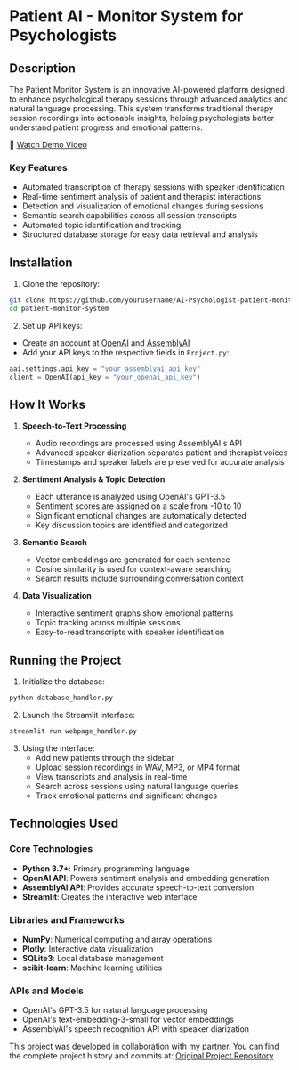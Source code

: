 # Patient AI - Monitor System for Psychologists 

## Description
The Patient Monitor System is an innovative AI-powered platform designed to enhance psychological therapy sessions through advanced analytics and natural language processing. This system transforms traditional therapy session recordings into actionable insights, helping psychologists better understand patient progress and emotional patterns.

🎥 [Watch Demo Video](https://drive.google.com/file/d/17XpYFbPvRPJ2uoOnV7O0R-yd9wMt-Rdz/view?usp=share_link)

### Key Features
-  Automated transcription of therapy sessions with speaker identification
-  Real-time sentiment analysis of patient and therapist interactions
-  Detection and visualization of emotional changes during sessions
-  Semantic search capabilities across all session transcripts
-  Automated topic identification and tracking
-  Structured database storage for easy data retrieval and analysis

## Installation

1. Clone the repository:
```bash
git clone https://github.com/yourusername/AI-Psychologist-patient-monitor-system.git
cd patient-monitor-system
```

2. Set up API keys:
- Create an account at [OpenAI](https://openai.com) and [AssemblyAI](https://www.assemblyai.com)
- Add your API keys to the respective fields in `Project.py`:
```python
aai.settings.api_key = "your_assemblyai_api_key"
client = OpenAI(api_key = "your_openai_api_key")
```

## How It Works

1. **Speech-to-Text Processing**
   - Audio recordings are processed using AssemblyAI's API
   - Advanced speaker diarization separates patient and therapist voices
   - Timestamps and speaker labels are preserved for accurate analysis

2. **Sentiment Analysis & Topic Detection**
   - Each utterance is analyzed using OpenAI's GPT-3.5
   - Sentiment scores are assigned on a scale from -10 to 10
   - Significant emotional changes are automatically detected
   - Key discussion topics are identified and categorized

3. **Semantic Search**
   - Vector embeddings are generated for each sentence
   - Cosine similarity is used for context-aware searching
   - Search results include surrounding conversation context

4. **Data Visualization**
   - Interactive sentiment graphs show emotional patterns
   - Topic tracking across multiple sessions
   - Easy-to-read transcripts with speaker identification

## Running the Project

1. Initialize the database:
```bash
python database_handler.py
```

2. Launch the Streamlit interface:
```bash
streamlit run webpage_handler.py
```

3. Using the interface:
   - Add new patients through the sidebar
   - Upload session recordings in WAV, MP3, or MP4 format
   - View transcripts and analysis in real-time
   - Search across sessions using natural language queries
   - Track emotional patterns and significant changes

## Technologies Used

### Core Technologies
- **Python 3.7+**: Primary programming language
- **OpenAI API**: Powers sentiment analysis and embedding generation
- **AssemblyAI API**: Provides accurate speech-to-text conversion
- **Streamlit**: Creates the interactive web interface

### Libraries and Frameworks
- **NumPy**: Numerical computing and array operations
- **Plotly**: Interactive data visualization
- **SQLite3**: Local database management
- **scikit-learn**: Machine learning utilities

### APIs and Models
- OpenAI's GPT-3.5 for natural language processing
- OpenAI's text-embedding-3-small for vector embeddings
- AssemblyAI's speech recognition API with speaker diarization

This project was developed in collaboration with my partner. You can find the complete project history and commits at:
[Original Project Repository](https://github.com/NoyaArav/Final_Project-From-Idea-To-Reality)

